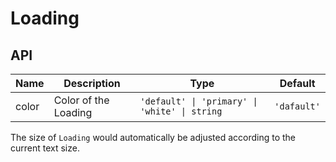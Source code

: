 # Loading

<code src="./demos/index.tsx"></code>

## API

| Name  | Description          | Type                                          | Default     |
| ----- | -------------------- | --------------------------------------------- | ----------- |
| color | Color of the Loading | `'default' \| 'primary' \| 'white' \| string` | `'dafault'` |

The size of `Loading` would automatically be adjusted according to the current text size.
